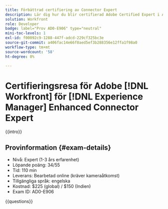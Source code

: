 ```yaml
---
title: Förbättrad certifiering av Connector Expert
description: Lär dig hur du blir certifierad Adobe Certified Expert i Adobe [!DNL Workfront] for [!DNL Experience Manager]
solution: Workfront
role: Developer
badge: label="Prov AD0-E906" type="neutral"
mini-toc-levels: 1
exl-id: f00092c9-1288-447f-adcd-229cf325bc3e
source-git-commit: a406fac14e66f8aed5ef3b288356e12ffa1f98a0
workflow-type: tm+mt
source-wordcount: '58'
ht-degree: 0%

---
```


# Certifieringsresa för Adobe [!DNL Workfront] för [!DNL Experience Manager] Enhanced Connector Expert

{{intro}}

## Provinformation {#exam-details}

* Nivå: Expert (1-3 års erfarenhet)
* Löpande poäng: 34/55
* Tid: 110 min
* Leverans: Bearbetad online (kräver kameraåtkomst)
* Tillgängliga språk: engelska
* Kostnad: $225 (global) / $150 (Indien)
* Exam ID: AD0-E906

{{questions}}
